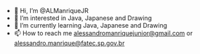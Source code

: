 - 👋 Hi, I’m @ALManriqueJR
- 👀 I’m interested in Java, Japanese and Drawing
- 🌱 I’m currently learning Java, Japanese and Drawing
- 📫 How to reach me alessandromanriquejunior@gmail.com or alessandro.manrique@fatec.sp.gov.br

<!---
ALManriqueJR/ALManriqueJR is a ✨ special ✨ repository because its `README.md` (this file) appears on your GitHub profile.
You can click the Preview link to take a look at your changes.
--->
